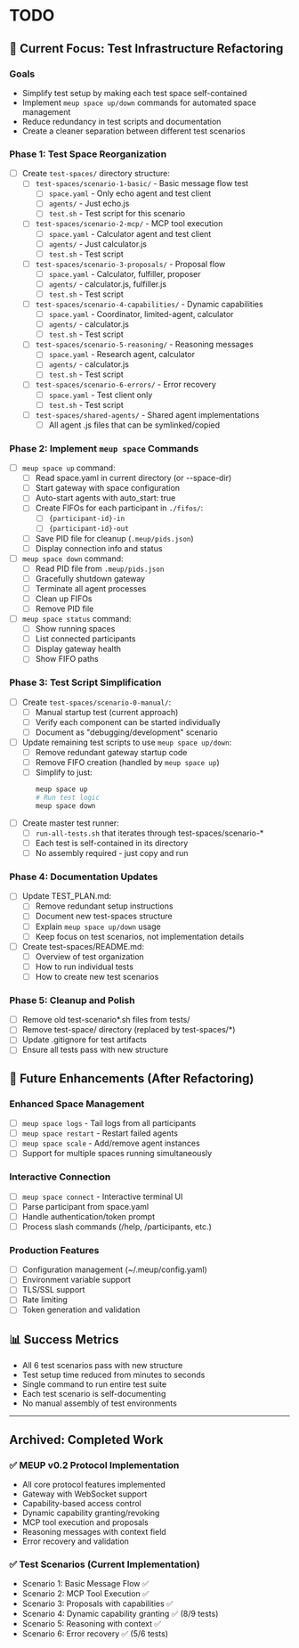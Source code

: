 # TODO

## 🎯 Current Focus: Test Infrastructure Refactoring

### Goals
- Simplify test setup by making each test space self-contained
- Implement `meup space up/down` commands for automated space management
- Reduce redundancy in test scripts and documentation
- Create a cleaner separation between different test scenarios

### Phase 1: Test Space Reorganization
- [ ] Create `test-spaces/` directory structure:
  - [ ] `test-spaces/scenario-1-basic/` - Basic message flow test
    - [ ] `space.yaml` - Only echo agent and test client
    - [ ] `agents/` - Just echo.js
    - [ ] `test.sh` - Test script for this scenario
  - [ ] `test-spaces/scenario-2-mcp/` - MCP tool execution
    - [ ] `space.yaml` - Calculator agent and test client
    - [ ] `agents/` - Just calculator.js
    - [ ] `test.sh` - Test script
  - [ ] `test-spaces/scenario-3-proposals/` - Proposal flow
    - [ ] `space.yaml` - Calculator, fulfiller, proposer
    - [ ] `agents/` - calculator.js, fulfiller.js
    - [ ] `test.sh` - Test script
  - [ ] `test-spaces/scenario-4-capabilities/` - Dynamic capabilities
    - [ ] `space.yaml` - Coordinator, limited-agent, calculator
    - [ ] `agents/` - calculator.js
    - [ ] `test.sh` - Test script
  - [ ] `test-spaces/scenario-5-reasoning/` - Reasoning messages
    - [ ] `space.yaml` - Research agent, calculator
    - [ ] `agents/` - calculator.js
    - [ ] `test.sh` - Test script
  - [ ] `test-spaces/scenario-6-errors/` - Error recovery
    - [ ] `space.yaml` - Test client only
    - [ ] `test.sh` - Test script
  - [ ] `test-spaces/shared-agents/` - Shared agent implementations
    - [ ] All agent .js files that can be symlinked/copied

### Phase 2: Implement `meup space` Commands
- [ ] `meup space up` command:
  - [ ] Read space.yaml in current directory (or --space-dir)
  - [ ] Start gateway with space configuration
  - [ ] Auto-start agents with auto_start: true
  - [ ] Create FIFOs for each participant in `./fifos/`:
    - [ ] `{participant-id}-in`
    - [ ] `{participant-id}-out`
  - [ ] Save PID file for cleanup (`.meup/pids.json`)
  - [ ] Display connection info and status

- [ ] `meup space down` command:
  - [ ] Read PID file from `.meup/pids.json`
  - [ ] Gracefully shutdown gateway
  - [ ] Terminate all agent processes
  - [ ] Clean up FIFOs
  - [ ] Remove PID file

- [ ] `meup space status` command:
  - [ ] Show running spaces
  - [ ] List connected participants
  - [ ] Display gateway health
  - [ ] Show FIFO paths

### Phase 3: Test Script Simplification
- [ ] Create `test-spaces/scenario-0-manual/`:
  - [ ] Manual startup test (current approach)
  - [ ] Verify each component can be started individually
  - [ ] Document as "debugging/development" scenario

- [ ] Update remaining test scripts to use `meup space up/down`:
  - [ ] Remove redundant gateway startup code
  - [ ] Remove FIFO creation (handled by `meup space up`)
  - [ ] Simplify to just:
    ```bash
    meup space up
    # Run test logic
    meup space down
    ```

- [ ] Create master test runner:
  - [ ] `run-all-tests.sh` that iterates through test-spaces/scenario-*
  - [ ] Each test is self-contained in its directory
  - [ ] No assembly required - just copy and run

### Phase 4: Documentation Updates
- [ ] Update TEST_PLAN.md:
  - [ ] Remove redundant setup instructions
  - [ ] Document new test-spaces structure
  - [ ] Explain `meup space up/down` usage
  - [ ] Keep focus on test scenarios, not implementation details

- [ ] Create test-spaces/README.md:
  - [ ] Overview of test organization
  - [ ] How to run individual tests
  - [ ] How to create new test scenarios

### Phase 5: Cleanup and Polish
- [ ] Remove old test-scenario*.sh files from tests/
- [ ] Remove test-space/ directory (replaced by test-spaces/*)
- [ ] Update .gitignore for test artifacts
- [ ] Ensure all tests pass with new structure

## 🚀 Future Enhancements (After Refactoring)

### Enhanced Space Management
- [ ] `meup space logs` - Tail logs from all participants
- [ ] `meup space restart` - Restart failed agents
- [ ] `meup space scale` - Add/remove agent instances
- [ ] Support for multiple spaces running simultaneously

### Interactive Connection
- [ ] `meup space connect` - Interactive terminal UI
- [ ] Parse participant from space.yaml
- [ ] Handle authentication/token prompt
- [ ] Process slash commands (/help, /participants, etc.)

### Production Features
- [ ] Configuration management (~/.meup/config.yaml)
- [ ] Environment variable support
- [ ] TLS/SSL support
- [ ] Rate limiting
- [ ] Token generation and validation

## 📊 Success Metrics
- All 6 test scenarios pass with new structure
- Test setup time reduced from minutes to seconds
- Single command to run entire test suite
- Each test scenario is self-documenting
- No manual assembly of test environments

---

## Archived: Completed Work

### ✅ MEUP v0.2 Protocol Implementation
- All core protocol features implemented
- Gateway with WebSocket support
- Capability-based access control
- Dynamic capability granting/revoking
- MCP tool execution and proposals
- Reasoning messages with context field
- Error recovery and validation

### ✅ Test Scenarios (Current Implementation)
- Scenario 1: Basic Message Flow ✅
- Scenario 2: MCP Tool Execution ✅
- Scenario 3: Proposals with capabilities ✅
- Scenario 4: Dynamic capability granting ✅ (8/9 tests)
- Scenario 5: Reasoning with context ✅
- Scenario 6: Error recovery ✅ (5/6 tests)